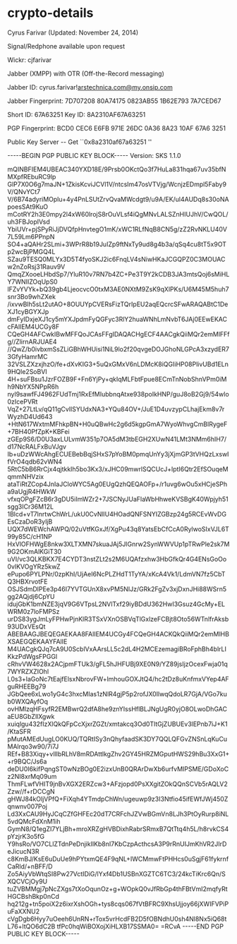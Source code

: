 crypto-details
==============

Cyrus Farivar (Updated: November 24, 2014)

Signal/Redphone available upon request

Wickr: cjfarivar

Jabber (XMPP) with OTR (Off-the-Record messaging)

Jabber ID: cyrus.farivar!arstechnica.com@my.onsip.com

Jabber Fingerprint: 7D707208 80A74175 0823AB55 1B62E793 7A7CED67

Short ID: 67A63251
Key ID: 8A2310AF67A63251

PGP Fingerprint: BCD0 CEC6 E6FB 971E 26DC 0A36 8A23 10AF 67A6 3251

Public Key Server -- Get ``0x8a2310af67a63251 ''

-----BEGIN PGP PUBLIC KEY BLOCK-----
Version: SKS 1.1.0

mQINBFIEM4UBEAC340YXD18E/9Prsb0OKctQo3f7HuLa831hqa67uv35bfNMXpfREbuRC9lp
GlP7X0O6g7maJN+1ZkisKcviJCVl1V/ntcsIm47osVTVjg/WcnjzEDmpl5Faby9V/QNvYCt7
V/6B74adyriMOplu+4y4PnLSUtZrvQvaMWcdgt9/u9A/EK/ul4AUDq8s30oNApoesSAt9KuO
mCotRY2h3E0mpy2l4xW60lrojS8rOuVLsf4iQgMNvLALSZnHIUJhV/CwQOL/uh3FBJopIVsd
YbiUVr+pjSPyRiJjDVQfpHnvtegO1mK/xWC1RLfNqB8CN5g/zZ2RvNKLU40V7L59Lm6PPnpN
SO4+aQAHr2SLmi+3WPrR8b19JuIZp9ftNxTy9ud8g4b3a/qSq4cu8tT5x9OTp2wcBjPMGQ4L
SZau9TESQ0MLYx3D5T4fyoSKJ2ic6FnqLV4sNiwHKaJCGQPZ0C3MOUACw2nZoRsj31Rauv9V
QmqZXooeLHbdSp7/YluR10v7RN7b4ZC+Pe3T9Y2kCDB3JA3mtsQoj6sMiHLY7WNIIZOqUpS0
lFZvYVYk+bQ39gb4LjeocvcO0txM3AE0NXtM9ZsK9qXlPKs/U6M45M5huh7snr3Bo9whZXek
/ixvwBlh5sLt2utAO+8OUUYpCVERsFizTQrIpEU2aqEQcrcSFwARAQABtC1DeXJ1cyBGYXJp
dmFyIDxjeXJ1cy5mYXJpdmFyQGFyc3RlY2huaWNhLmNvbT6JAj0EEwEKACcFAlIEM4UCGy8F
CQeGH4AFCwkIBwMFFQoJCAsFFgIDAQACHgECF4AACgkQiiMQr2emMlFFfg//ZlirnARJUAE4
//QwZ/b0ivbxmSsZLiGBhWHUisi1NiL9lo2f20qvgeDOJGhoNLGPcA3xzydER73GfyHamrMC
32VSLZXzxjhzO/fe+dXvKIG3+5uQxGMxV6nLDMcK8iQGIiHP08PlivUBd1ELn9HQle2SoBVI
4H+suFBsu1JzrFOZB9F+Fn6YjPy+qkIqMLFbtFpue8ECmTnNobShnVPm0iMh9NbYX5NPpR6h
nyl9sawfFJ4962FUdTmj1RxEfMIubbnqAtxe938poIkHNP/guJ8oB2Gj9/54wlo0zIcePVRt
VqZ+27LtLv/qQ11gCvlISYUdxNA3+YQu84OV+/JuE1D4uvzypCLhajEkm8v7rWyzhD4Ud643
+HtN617WxtmMFhkpBN+H0uQBwHc2g6d5kgpGmA7WyoWhvgCmBlRygeF+7BH40PfZpK+KBFei
zGEp9S6/D0U3axLULvmW351p7OA5dM3tbEGH2XUwN41LMt3NMm6hIH7/d17NcRALFxBuVJgv
Ib+uDzWWcAhgECUEBebBqjSHxS7pYoBM0pmqUnYy3jXjmGP3tVHQzLxswIfVrO4qdb62vWN4
5RtC5bB6RrCjx4qjtkkIh5bo3Kx3/xJHC09mwrlSQCUcJ+lptI6Qtr2EfSOuqeMqmmNHVzix
ataTiRtZCop4JnIaJCloWYC5Ag0EUgQzhQEQAOFp+/r1uvg6wOu5xHCjeSPha9aUgjR4HWkW
vfxqOPgFZcB6r3gDU5iImWZr2+7JSCNyJUaFlaWbHhweKVSBgK40Wpjyh51sgg3ICr36M12L
1Blcd+vT7lnrtwChWrL/ukU0CvNllU4HOadQNFSNYIZGBzp24g5RCEvWvDGEsCzaDoR3yIjB
UQX7dWEWchAWPQ/02uVtfKGxJf/XgPu43q8YatsEbCfCcA0RylwoSIxVJL6T99y85C/cH1NP
HxVlOFHWgE8nkw3XLTXMN7skuaJAj5JlGnrw2SynWWVUp1pTRwPle2sk7M9G2OKmAlKGiT30
uVI/vc3QLKBKX7E4CYDT3nstZLt2s2M6UQAfzxhw3HbGfkQr4G4ENsGoOo0vlKVOgYRz5kwZ
ePupo6PYLPNr/0zpKhI/UjAeI6NcPLZHdT1TyYA/xKcA4Vk1/LdmVN7fz5CbTQ3HBXrvotFE
OSJSdmDlPEe3p46I7YVTGUnX8xvPM5NIJz/GRk2FgZv3xjDxnJHi88WSrn5gg2AQjdj6CpYU
idujGbK1bmNZE3jqV9G6VTpsL2NVlTxf29iyBDdU362HwI3Gsuz4GcMy+ELWRM0z7loFMPSz
urDS83ygJmLyFPHwPjnKlR3TSxVXnOSBVqTlGxlzeFCBjt8Oto56WTnlfrAksb93UDxVEsQt
ABEBAAGJBEQEGAEKAA8FAlIEM4UCGy4FCQeGH4ACKQkQiiMQr2emMlHBXSAEGQEKAAYFAlIE
M4UACgkQJq7cA9U0ScblVxAArsLL5c2dL4H2MCEzemagiBRoFphBh4blrLIKkzPdWgsFPGGl
cRhvVW4628x2ACjpmFTUk3/gFL5hJHFUBj9XE0N9/YZ89jsIjzOcexFwja01q7WYRZXZIOhl
L0s3+laGoNc7tEajfElsxNbrovFW+lmhouGOXJtQ4/hc2tDz8uKnfmxVYep4AFguRHEEBg79
JGbQee6xLwo1yG4c3hxcMIas1zNlR4gjP5p2rofJX0IlwqQdoLR7GjA/VGo7kub0WXQAyfOq
ovHMlzqHFsyfR2EMBwrQ2dfA8he9znYIssHflBLJNgUgR0yjO8OLwoDhGACaEU8GbZllXgwk
xuiqlgu432fIzXlQkQFpCcXjxrZGZt/xmtakcq3Od0TltGjZUBUEv3lEPnb7iJ+K1/KtaSFR
pMutAMEdUugLO0KUQ/TQRtISy3nQhyfaadSK3DY7QQLQFGvZNSnLqKuCuMAlrqo3w90/7i7J
REf+B83Xiqy+vIllbRLhV8mRDAttlkgZhv2GY45HRZMGputHWS29hBu3XxG1++r9BQC/Js6a
deDU0I6kifPqngST0wNzBOg0E2izxUnB0QRArDwXb6urfvMIPSME/GDoXoCz2NI8xrMq09um
ThmFLwfVHIT9jnBvXGX2ERZcw3+AFzjopd0PsXXgitZOkQQnSCVb5rAQLV2Zzw//f+rDCCgN
gHWJ84kOljVPfQ+FiXqh4YTmdpChWn/ugeuwp9z3I3Ntfio45ifEWfJWj450Zqnwnv007Poj
Ld3XxCAU9HyJCqCZfGHFEc20dT7CRFchJZVwBGmVn8LJh3PtOyRurp8iNL5vdQMcFdXnM1ih
GymN8/Q1egZI7YLjBh+mroXRZgHVBDixhRabrSRmxB7QtTtq4h5L/h8rvkCS4pYzjrK3o5fG
Y9hsRo/VO7CLlZTdnPeDnjikIlKb8nI7KbCzpActhcsA3P9rRnUIJmKhVR2JIrDeJicucN3R
c8KmBJ/KsE6uDuUe9hPYtxmQE4F9qNL+IWCMmwFtPHHcs0uSgjF61fykrnfCaRld/+nBFF/D
Zo5AiyVbWtqSI8Pw27VctIDiG/lYxf4Db1USBnXGZTC6TC3/24kcTiKrc6Qn/SXQCVCjOy9U
tuZVBMMgj7pNcZXgs7tXoOqunOz+g+WOpkQ0vJfRbGp4thFBtVmI2mqfyRtHGCBshBkp0nCd
hq212g+tn5poiX2z6ixrXshOGh+tys8cqs067fVtBFRC9XhsUjjoy66jXWIFVPiPuFaXXNU2
cVgDgb6Hyy7uOeeh6UnRN+rTox5vrHcdFB2D5fOBNdhU0sh4Nl8Nx5iQ68tL76+ltQO6dC2B
tfPc0hqWiBOXojXiHLXB17SSMA0=
=RCvA
-----END PGP PUBLIC KEY BLOCK-----
